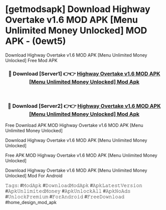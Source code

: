 # [getmodsapk] Download Highway Overtake v1.6 MOD APK [Menu Unlimited Money Unlocked] MOD APK - (0ewt5)
Download Highway Overtake v1.6 MOD APK [Menu Unlimited Money Unlocked] Free Mod APK

<div align="center">
<h3>🔴 Download [Server1] 👉👉 <a href="https://apk-comot.site?title=Highway_Overtake_v1.6_MOD_APK_[Menu_Unlimited_Money_Unlocked]">Highway Overtake v1.6 MOD APK [Menu Unlimited Money Unlocked] Mod Apk</a></h3><br>

<h3>🔴 Download [Server2] 👉👉 <a href="https://apk-comot.site?title=Highway_Overtake_v1.6_MOD_APK_[Menu_Unlimited_Money_Unlocked]">Highway Overtake v1.6 MOD APK [Menu Unlimited Money Unlocked] Mod Apk</a></h3>
</div>


Free Download APK MOD Highway Overtake v1.6 MOD APK [Menu Unlimited Money Unlocked]

Download Highway Overtake v1.6 MOD APK [Menu Unlimited Money Unlocked] 

Free APK MOD Highway Overtake v1.6 MOD APK [Menu Unlimited Money Unlocked] 

Download Highway Overtake v1.6 MOD APK [Menu Unlimited Money Unlocked] Mod For Android

𝚃𝚊𝚐𝚜: #𝙼𝚘𝚍𝙰𝚙𝚔 #𝙳𝚘𝚠𝚗𝚕𝚘𝚊𝚍𝙼𝚘𝚍𝙰𝚙𝚔 #𝙰𝚙𝚔𝙻𝚊𝚝𝚎𝚜𝚝𝚅𝚎𝚛𝚜𝚒𝚘𝚗 #𝙰𝚙𝚔𝚄𝚗𝚕𝚒𝚖𝚒𝚝𝚎𝚍𝙼𝚘𝚗𝚎𝚢 #𝙰𝚙𝚔𝚄𝚗𝚕𝚘𝚌𝚔𝙰𝚕𝚕 #𝙰𝚙𝚔𝙽𝚘𝙰𝚍𝚜 #𝚄𝚗𝚕𝚘𝚌𝚔𝙿𝚛𝚎𝚖𝚒𝚞𝚖 #𝙵𝚘𝚛𝙰𝚗𝚍𝚛𝚘𝚒𝚍 #𝙵𝚛𝚎𝚎𝙳𝚘𝚠𝚗𝚕𝚘𝚊𝚍 #home_design_mod_apk